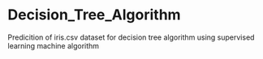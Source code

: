 # Decision_Tree_Algorithm
Predicition of iris.csv dataset for decision tree algorithm using supervised learning machine algorithm 
